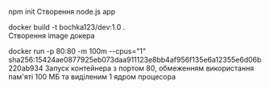 npm init
Створення node.js app

docker build -t bochka123/dev:1.0 .   
Створення image докера

docker run -p 80:80 -m 100m --cpus="1" sha256:15424ae0877925eb073daa911123e8bb4af956f135e6a12355e6d06b220ab934 
Запуск контейнера з портом 80, обмеженням використання пам'яті 100 МБ та виділеним 1 ядром процесора
